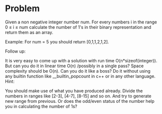 Problem===Given a non negative integer number num. For every numbers i in the range 0 ≤ i ≤ num calculate the number of 1's in their binary representation and return them as an array.Example:For num = 5 you should return [0,1,1,2,1,2].Follow up:It is very easy to come up with a solution with run time O(n*sizeof(integer)). But can you do it in linear time O(n) /possibly in a single pass?Space complexity should be O(n).Can you do it like a boss? Do it without using any builtin function like __builtin_popcount in c++ or in any other language.Hint:You should make use of what you have produced already.Divide the numbers in ranges like [2-3], [4-7], [8-15] and so on. And try to generate new range from previous.Or does the odd/even status of the number help you in calculating the number of 1s?